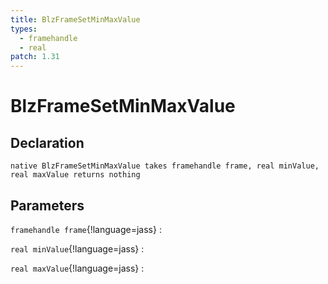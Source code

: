 ```yaml
---
title: BlzFrameSetMinMaxValue
types:
  - framehandle
  - real
patch: 1.31
---
```


# BlzFrameSetMinMaxValue

## Declaration

```jass
native BlzFrameSetMinMaxValue takes framehandle frame, real minValue, real maxValue returns nothing
```

## Parameters
`framehandle frame`{!language=jass}
: 

`real minValue`{!language=jass}
: 

`real maxValue`{!language=jass}
: 
